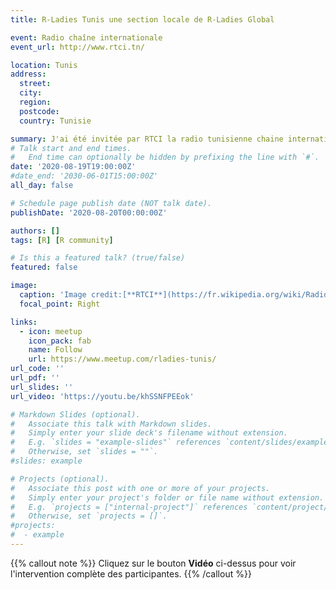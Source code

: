 ```yaml
---
title: R-Ladies Tunis une section locale de R-Ladies Global 

event: Radio chaîne internationale
event_url: http://www.rtci.tn/

location: Tunis
address:
  street: 
  city: 
  region: 
  postcode: 
  country: Tunisie

summary: J'ai été invitée par RTCI la radio tunisienne chaine internationale pour présenter R-Ladies Tunis avec la co-foundatrice Mouna Belaid. Il s'agit d'une branche locale de R-Ladies Global (https://www.rladies.org). Aujourd'hui, avec Mouna Belaid, nous sommes les organisatrices de R-Ladies Paris.
# Talk start and end times.
#   End time can optionally be hidden by prefixing the line with `#`.
date: '2020-08-19T19:00:00Z'
#date_end: '2030-06-01T15:00:00Z'
all_day: false

# Schedule page publish date (NOT talk date).
publishDate: '2020-08-20T00:00:00Z'

authors: []
tags: [R] [R community]

# Is this a featured talk? (true/false)
featured: false

image:
  caption: 'Image credit:[**RTCI**](https://fr.wikipedia.org/wiki/Radio_Tunis_cha%C3%AEne_internationale)'
  focal_point: Right

links:
  - icon: meetup
    icon_pack: fab
    name: Follow
    url: https://www.meetup.com/rladies-tunis/
url_code: ''
url_pdf: ''
url_slides: ''
url_video: 'https://youtu.be/khSSNFPEEok'

# Markdown Slides (optional).
#   Associate this talk with Markdown slides.
#   Simply enter your slide deck's filename without extension.
#   E.g. `slides = "example-slides"` references `content/slides/example-slides.md`.
#   Otherwise, set `slides = ""`.
#slides: example

# Projects (optional).
#   Associate this post with one or more of your projects.
#   Simply enter your project's folder or file name without extension.
#   E.g. `projects = ["internal-project"]` references `content/project/deep-learning/index.md`.
#   Otherwise, set `projects = []`.
#projects:
#  - example
---
```


{{% callout note %}}
Cliquez sur le bouton **Vidéo** ci-dessus pour voir l'intervention complète des participantes.
{{% /callout %}}
